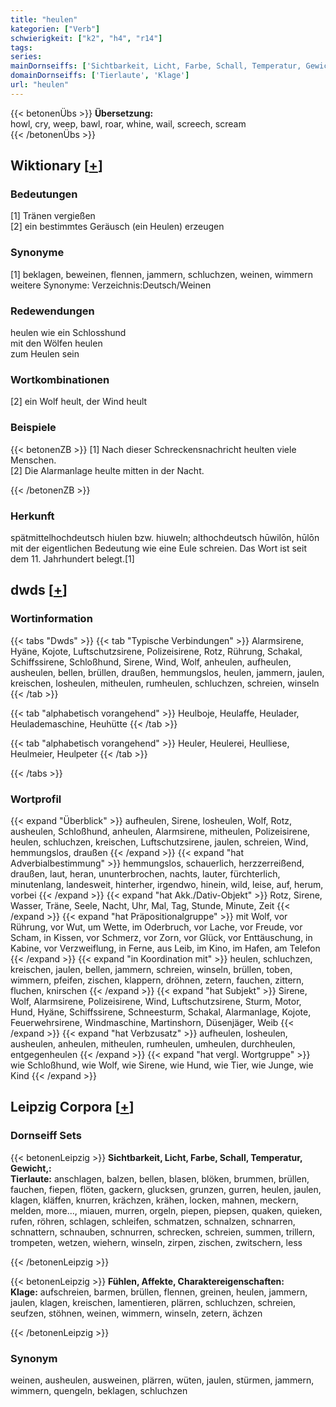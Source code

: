 ```yaml
---
title: "heulen"
kategorien: ["Verb"]
schwierigkeit: ["k2", "h4", "r14"]
tags:
series:
mainDornseiffs: ['Sichtbarkeit, Licht, Farbe, Schall, Temperatur, Gewicht,', 'Fühlen, Affekte, Charaktereigenschaften']
domainDornseiffs: ['Tierlaute', 'Klage']
url: "heulen"
---
```


{{< betonenÜbs >}}
**Übersetzung:**  
howl, cry, weep, bawl, roar, whine, wail, screech, scream  
{{< /betonenÜbs >}}

## Wiktionary [[+](https://de.wiktionary.org/wiki/heulen)]

### Bedeutungen
[1] Tränen vergießen  
[2] ein bestimmtes Geräusch (ein Heulen) erzeugen  

### Synonyme
[1] beklagen, beweinen, flennen, jammern, schluchzen, weinen, wimmern weitere Synonyme: Verzeichnis:Deutsch/Weinen  

### Redewendungen
heulen wie ein Schlosshund  
mit den Wölfen heulen  
zum Heulen sein  

### Wortkombinationen
[2] ein Wolf heult, der Wind heult  

### Beispiele
{{< betonenZB >}}
[1] Nach dieser Schreckensnachricht heulten viele Menschen.  
[2] Die Alarmanlage heulte mitten in der Nacht.  

{{< /betonenZB >}}
### Herkunft
spätmittelhochdeutsch hiulen bzw. hiuweln; althochdeutsch hūwilōn, hūlōn mit der eigentlichen Bedeutung wie eine Eule schreien. Das Wort ist seit dem 11. Jahrhundert belegt.[1]  



## dwds [[+](https://www.dwds.de/wb/heulen)]

### Wortinformation
{{< tabs "Dwds" >}}
{{< tab "Typische Verbindungen" >}}
Alarmsirene, Hyäne, Kojote, Luftschutzsirene, Polizeisirene, Rotz, Rührung, Schakal, Schiffssirene, Schloßhund, Sirene, Wind, Wolf, anheulen, aufheulen, ausheulen, bellen, brüllen, draußen, hemmungslos, heulen, jammern, jaulen, kreischen, losheulen, mitheulen, rumheulen, schluchzen, schreien, winseln
{{< /tab >}}

{{< tab "alphabetisch vorangehend" >}}
Heulboje, Heulaffe, Heulader, Heulademaschine, Heuhütte
{{< /tab >}}

{{< tab "alphabetisch vorangehend" >}}
Heuler, Heulerei, Heulliese, Heulmeier, Heulpeter
{{< /tab >}}

{{< /tabs >}}

### Wortprofil
{{< expand "Überblick" >}} aufheulen, Sirene, losheulen, Wolf, Rotz, ausheulen, Schloßhund, anheulen, Alarmsirene, mitheulen, Polizeisirene, heulen, schluchzen, kreischen, Luftschutzsirene, jaulen, schreien, Wind, hemmungslos, draußen {{< /expand >}}
{{< expand "hat Adverbialbestimmung" >}} hemmungslos, schauerlich, herzzerreißend, draußen, laut, heran, ununterbrochen, nachts, lauter, fürchterlich, minutenlang, landesweit, hinterher, irgendwo, hinein, wild, leise, auf, herum, vorbei {{< /expand >}}
{{< expand "hat Akk./Dativ-Objekt" >}} Rotz, Sirene, Wasser, Träne, Seele, Nacht, Uhr, Mal, Tag, Stunde, Minute, Zeit {{< /expand >}}
{{< expand "hat Präpositionalgruppe" >}} mit Wolf, vor Rührung, vor Wut, um Wette, im Oderbruch, vor Lache, vor Freude, vor Scham, in Kissen, vor Schmerz, vor Zorn, vor Glück, vor Enttäuschung, in Kabine, vor Verzweiflung, in Ferne, aus Leib, im Kino, im Hafen, am Telefon {{< /expand >}}
{{< expand "in Koordination mit" >}} heulen, schluchzen, kreischen, jaulen, bellen, jammern, schreien, winseln, brüllen, toben, wimmern, pfeifen, zischen, klappern, dröhnen, zetern, fauchen, zittern, fluchen, knirschen {{< /expand >}}
{{< expand "hat Subjekt" >}} Sirene, Wolf, Alarmsirene, Polizeisirene, Wind, Luftschutzsirene, Sturm, Motor, Hund, Hyäne, Schiffssirene, Schneesturm, Schakal, Alarmanlage, Kojote, Feuerwehrsirene, Windmaschine, Martinshorn, Düsenjäger, Weib {{< /expand >}}
{{< expand "hat Verbzusatz" >}} aufheulen, losheulen, ausheulen, anheulen, mitheulen, rumheulen, umheulen, durchheulen, entgegenheulen {{< /expand >}}
{{< expand "hat vergl. Wortgruppe" >}} wie Schloßhund, wie Wolf, wie Sirene, wie Hund, wie Tier, wie Junge, wie Kind {{< /expand >}}

## Leipzig Corpora [[+](https://corpora.uni-leipzig.de/en/res?word=heulen&corpusId=deu_newscrawl-public_2018)]

### Dornseiff Sets
{{< betonenLeipzig >}}
**Sichtbarkeit, Licht, Farbe, Schall, Temperatur, Gewicht,:**  
**Tierlaute:** anschlagen, balzen, bellen, blasen, blöken, brummen, brüllen, fauchen, fiepen, flöten, gackern, glucksen, grunzen, gurren, heulen, jaulen, klagen, kläffen, knurren, krächzen, krähen, locken, mahnen, meckern, melden, more..., miauen, murren, orgeln, piepen, piepsen, quaken, quieken, rufen, röhren, schlagen, schleifen, schmatzen, schnalzen, schnarren, schnattern, schnauben, schnurren, schrecken, schreien, summen, trillern, trompeten, wetzen, wiehern, winseln, zirpen, zischen, zwitschern, less  

{{< /betonenLeipzig >}}


{{< betonenLeipzig >}}
**Fühlen, Affekte, Charaktereigenschaften:**  
**Klage:** aufschreien, barmen, brüllen, flennen, greinen, heulen, jammern, jaulen, klagen, kreischen, lamentieren, plärren, schluchzen, schreien, seufzen, stöhnen, weinen, wimmern, winseln, zetern, ächzen  

{{< /betonenLeipzig >}}

### Synonym
weinen, ausheulen, ausweinen, plärren, wüten, jaulen, stürmen, jammern, wimmern, quengeln, beklagen, schluchzen

